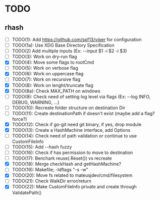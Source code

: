 # TODO

## rhash

- [ ] TODO(1): Add <https://github.com/spf13/viper> for configuration
- [ ] TODO(1a): Use XDG Base Directory Specification
- [ ] TODO(2) Add multiple inputs (Ex: --input $1 -i $2 -i $3)
- [ ] TODO(3): Work on dry-run flag
- [X] TODO(4): Move some flags to rootCmd
- [ ] TODO(5): Work on verbose flag
- [X] TODO(6): Work on uppercase flag
- [ ] TODO(7): Work on recursive flag
- [X] TODO(8): Work on lenght/truncate flag
- [X] TODO(8a): Check MAX_PATH on windows
- [ ] TODO(9): Check need of setting log level via flags (Ex: --log INFO, DEBUG, WARNING, ...)
- [ ] TODO(10): Recreate folder structure on destination Dir
- [ ] TODO(11): Create destinationPath if doesn't exist (maybe add a flag? force?)
- [X] TODO(12): Check if go-git need git binary, if yes, drop module
- [X] TODO(13): Create a HashMachine interface, add Options
- [ ] TODO(14): Check need of path validation or continue to use CustomFileInfo
- [ ] TODO(15): Add --hash fuzzy
- [ ] TODO(16): Check if has permission to move to destination
- [ ] TODO(17): Benchark reuse(.Reset()) vs recreate
- [X] TODO(18): Merge checkHash and getHashMachine?
- [ ] TODO(19): Makefile; -ldflags "-s -w"
- [X] TODO(20): Move fs related to mateusjdev/cmd/filesystem
- [ ] TODO(21): Check WalkDir error/return
- [X] TODO(22): Make CustomFileInfo private and create through ValidatePath()
